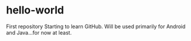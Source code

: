 # hello-world
First repository
Starting to learn GitHub. Will be used primarily for Android and Java...for now at least.
